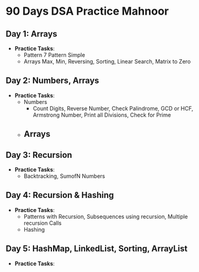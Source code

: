# 90 Days DSA Practice Mahnoor

## Day 1: Arrays
- **Practice Tasks**:
    - Pattern
      7 Pattern Simple
    - Arrays
      Max, Min, Reversing, Sorting, Linear Search, Matrix to Zero

## Day 2: Numbers, Arrays
- **Practice Tasks**:
    - Numbers
        - Count Digits, Reverse Number, Check Palindrome, GCD or HCF, Armstrong Number, Print all Divisions, Check for Prime
    - Arrays
      - 
## Day 3: Recursion
- **Practice Tasks**:
    - Backtracking, SumofN Numbers

## Day 4: Recursion & Hashing
- **Practice Tasks**:
    - Patterns with Recursion, Subsequences using recursion, Multiple recursion Calls
    - Hashing

## Day 5: HashMap, LinkedList, Sorting, ArrayList
- **Practice Tasks**:
   

